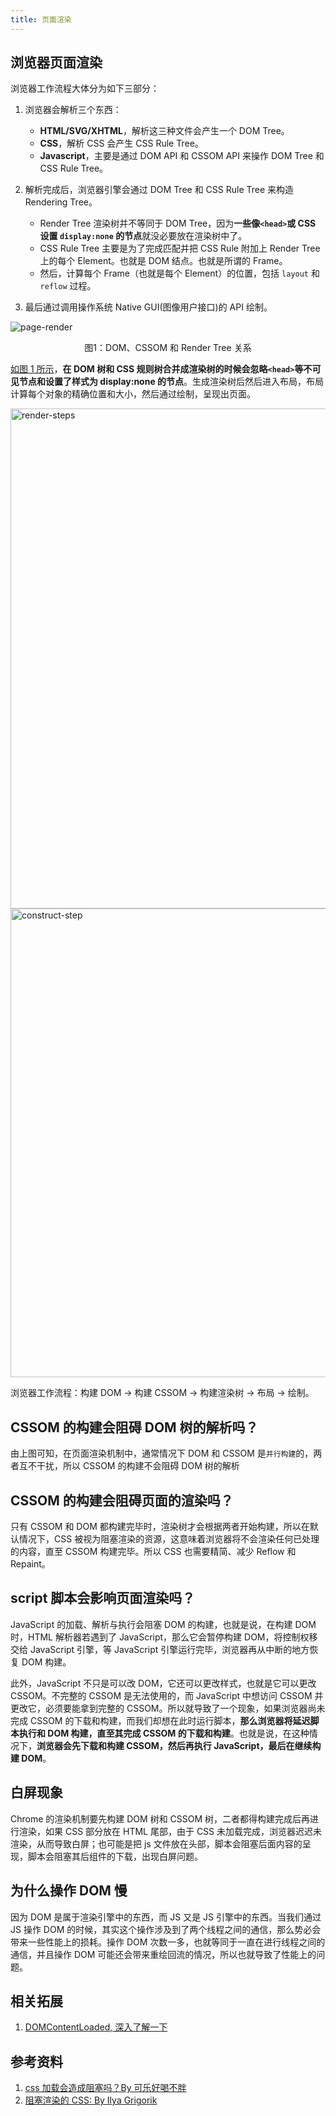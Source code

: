 ```yaml
---
title: 页面渲染
---
```


## 浏览器页面渲染

浏览器工作流程大体分为如下三部分：

1. 浏览器会解析三个东西：

   - **HTML/SVG/XHTML**，解析这三种文件会产生一个 DOM Tree。
   - **CSS**，解析 CSS 会产生 CSS Rule Tree。
   - **Javascript**，主要是通过 DOM API 和 CSSOM API 来操作 DOM Tree 和 CSS Rule Tree。

2. 解析完成后，浏览器引擎会通过 DOM Tree 和 CSS Rule Tree 来构造 Rendering Tree。

   - Render Tree 渲染树并不等同于 DOM Tree，因为**一些像`<head>`或 CSS 设置 `display:none` 的节点**就没必要放在渲染树中了。
   - CSS Rule Tree 主要是为了完成匹配并把 CSS Rule 附加上 Render Tree 上的每个 Element。也就是 DOM 结点。也就是所谓的 Frame。
   - 然后，计算每个 Frame（也就是每个 Element）的位置，包括 `layout` 和 `reflow` 过程。

3. 最后通过调用操作系统 Native GUI(图像用户接口)的 API 绘制。

<Img align="center" src='https://cosmos-x.oss-cn-hangzhou.aliyuncs.com/page-render.jpg' alt='page-render' />

<p align="center">图1：DOM、CSSOM 和 Render Tree 关系</p>

[如图 1 所示](https://developers.google.com/web/fundamentals/performance/critical-rendering-path/render-tree-construction?hl=zh-cn)，**在 DOM 树和 CSS 规则树合并成渲染树的时候会忽略`<head>`等不可见节点和设置了样式为 display:none 的节点**。生成渲染树后然后进入布局，布局计算每个对象的精确位置和大小，然后通过绘制，呈现出页面。

<Img align="center" src='https://cosmos-x.oss-cn-hangzhou.aliyuncs.com/render-steps.jpg' alt='render-steps' width="800" />

<Img align="center" src="https://cosmos-x.oss-cn-hangzhou.aliyuncs.com/construct-step.jpg" alt='construct-step' width="750"/>

浏览器工作流程：构建 DOM -> 构建 CSSOM -> 构建渲染树 -> 布局 -> 绘制。

## CSSOM 的构建会阻碍 DOM 树的解析吗？

由上图可知，在页面渲染机制中，通常情况下 DOM 和 CSSOM 是`并行构建`的，两者互不干扰，所以 CSSOM 的构建不会阻碍 DOM 树的解析

## CSSOM 的构建会阻碍页面的渲染吗？

只有 CSSOM 和 DOM 都构建完毕时，渲染树才会根据两者开始构建，所以在默认情况下，CSS 被视为阻塞渲染的资源，这意味着浏览器将不会渲染任何已处理的内容，直至 CSSOM 构建完毕。所以 CSS 也需要精简、减少 Reflow 和 Repaint。

## script 脚本会影响页面渲染吗？

JavaScript 的加载、解析与执行会阻塞 DOM 的构建，也就是说，在构建 DOM 时，HTML 解析器若遇到了 JavaScript，那么它会暂停构建 DOM，将控制权移交给 JavaScript 引擎，等 JavaScript 引擎运行完毕，浏览器再从中断的地方恢复 DOM 构建。

此外，JavaScript 不只是可以改 DOM，它还可以更改样式，也就是它可以更改 CSSOM。不完整的 CSSOM 是无法使用的，而 JavaScript 中想访问 CSSOM 并更改它，必须要能拿到完整的 CSSOM。所以就导致了一个现象，如果浏览器尚未完成 CSSOM 的下载和构建，而我们却想在此时运行脚本，**那么浏览器将延迟脚本执行和 DOM 构建，直至其完成 CSSOM 的下载和构建**。也就是说，在这种情况下，**浏览器会先下载和构建 CSSOM，然后再执行 JavaScript，最后在继续构建 DOM**。

## 白屏现象

Chrome 的渲染机制要先构建 DOM 树和 CSSOM 树，二者都得构建完成后再进行渲染，如果 CSS 部分放在 HTML 尾部，由于 CSS 未加载完成，浏览器迟迟未渲染，从而导致白屏；也可能是把 js 文件放在头部，脚本会阻塞后面内容的呈现，脚本会阻塞其后组件的下载，出现白屏问题。

## 为什么操作 DOM 慢

因为 DOM 是属于渲染引擎中的东西，而 JS 又是 JS 引擎中的东西。当我们通过 JS 操作 DOM 的时候，其实这个操作涉及到了两个线程之间的通信，那么势必会带来一些性能上的损耗。操作 DOM 次数一多，也就等同于一直在进行线程之间的通信，并且操作 DOM 可能还会带来重绘回流的情况，所以也就导致了性能上的问题。

## 相关拓展

1. [DOMContentLoaded, 深入了解一下](https://thinkbucket.github.io/docsite/docs/web/6.browser-rendering/DOMContentLoaded)

## 参考资料

1. [css 加载会造成阻塞吗？By 可乐好喝不胖](https://juejin.im/post/5b88ddca6fb9a019c7717096#heading-4)
2. [阻塞渲染的 CSS: By Ilya Grigorik](https://developers.google.com/web/fundamentals/performance/critical-rendering-path/render-blocking-css?hl=zh-cn)
